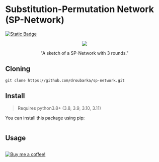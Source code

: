 # Substitution-Permutation Network (SP-Network)

[![Static Badge](https://img.shields.io/badge/Status-In%20Development-blue)]()

<div align="center">
	<img src="https://upload.wikimedia.org/wikipedia/commons/thumb/c/cd/SubstitutionPermutationNetwork2.png/360px-SubstitutionPermutationNetwork2.png" />
	<p>"A sketch of a SP-Network with 3 rounds."</p>
</div>

## Cloning

```shell
git clone https://github.com/droubarka/sp-network.git
```

## Install

> Requires python3.8+ (3.8, 3.9, 3.10, 3.11)

You can install this package using pip:
```shell

```

## Usage

```shell

```

[![Buy me a coffee!](https://www.buymeacoffee.com/assets/img/custom_images/orange_img.png)](https://www.buymeacoffee.com/droubarka)
